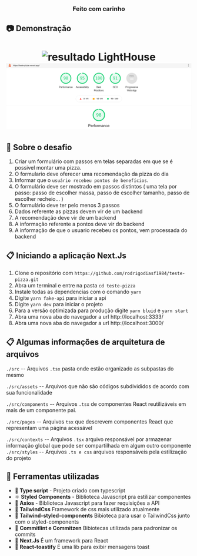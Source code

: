 <h3 align="center">
  Feito com carinho
</h3>

## :camera: Demonstração
<h1 align="center">   
  <img alt="resultado LightHouse" src="https://github.com/rodrigodiasf1984/teste-pizza/blob/development/public/assets/demostration/teste-pizza.gif"/>
  <img alt="resultado" src="https://github.com/rodrigodiasf1984/teste-pizza/blob/development/public/assets/demostration/lighthouse-teste-pizza.webp"/>
</h1>

## :rocket: Sobre o desafio

1. Criar um formulário com passos em telas separadas em que se é possivel montar uma pizza.
2. O formulario deve oferecer uma recomendação da pizza do dia 
3. Informar que o `usuário recebeu pontos de benefícios`.
4. O formulário deve ser mostrado em passos distintos ( uma tela por passo: passo de escolher massa, passo de escolher tamanho, passo de escolher recheio... )
5. O formulário deve ter pelo menos 3 passos
6. Dados referente as pizzas devem vir de um backend
7. A recomendação deve vir de um backend
8. A informação referente a pontos deve vir do backend
9. A informação de que o usuario recebeu os pontos, vem processada do backend

## :clipboard: Iniciando a aplicação Next.Js

1. Clone o repositório com `https://github.com/rodrigodiasf1984/teste-pizza.git`
2. Abra um terminal e entre na pasta `cd teste-pizza`
3. Instale todas as dependencias com o comando `yarn`
4. Digite `yarn fake-api` para iniciar a api
5. Digite `yarn dev` para iniciar o projeto
6. Para a versão optimizada para produção digite `yarn bluid` e `yarn start`
7. Abra uma nova aba do navegador a url http://localhost:3333/
8. Abra uma nova aba do navegador a url http://localhost:3000/


## :clipboard: Algumas informações de arquitetura de arquivos
`./src` -- Arquivos `.tsx` pasta onde estão organizado as subpastas do mesmo

`./src/assets` -- Arquivos que não são códigos subdivididos de acordo com sua funcionalidade

`./src/components` -- Arquivos `.tsx` de componentes React reutilizáveis em mais de um componente pai.

`./src/pages` -- Arquivos `tsx` que descrevem componentes React que representam uma página acessável

`./src/contexts` -- Arquivos `.tsx` arquivo responsável por armazenar informação global que pode ser compartilhada em algum outro componente
`./src/styles` -- Arquivos `.ts e css` arquivos responsáveis pela estilização do projeto

## :hammer: Ferramentas utilizadas

- 📄 **Type script** - Projeto criado com typescript 
- ⚛️ **Styled Components** - Biblioteca Javascript pra estilizar componentes
- 📄 **Axios** - Biblioteca Javascript para fazer requisições a API
- 📄 **TailwindCss** Framework de css mais utilizado atualmente
- 📄 **Tailwind-styled-components** Bibioteca para usar o TailwindCss junto com o styled-components
- 📄 **Commitlint e Commitzen** Bibiotecas utilizada para padronizar os commits 
- 📄 **Next.Js** É um framework para React
- 📄 **React-toastify** É uma lib para exibir mensagens toast

</h1>

